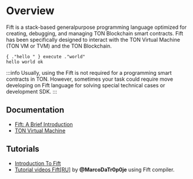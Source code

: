 # Overview

Fift is a stack-based generalpurpose programming language optimized for creating, debugging, and managing TON Blockchain smart contracts.
Fift has been specifically designed to interact with the TON Virtual Machine (TON VM or TVM) and the TON Blockchain.


```fift
{ ."hello " } execute ."world"
hello world ok
```

:::info
Usually, using the Fift is not required for a programming smart contracts in TON. However, sometimes your task could require move developing on Fift language for solving special technical cases or development SDK.
:::


## Documentation

* [Fift: A Brief Introduction](https://ton.org/fiftbase.pdf)
* [TON Virtual Machine](https://ton.org/docs/tvm.pdf)

## Tutorials

* [Introduction To Fift](https://blog.ton.org/introduction-to-fift)
* [Tutorial videos Fift[RU]](https://youtube.com/playlist?list=PLyDBPwv9EPsCYG-hR4N5FRTKUkfM8POgh) by **@MarcoDaTr0p0je** using Fift compiler.

